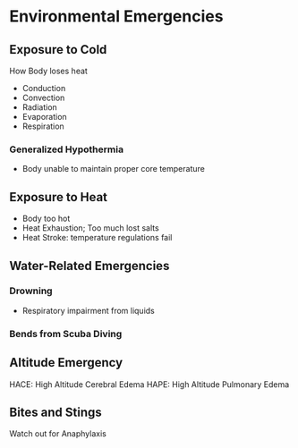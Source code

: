 # Environmental Emergencies

## Exposure to Cold
How Body loses heat
 - Conduction
 - Convection
 - Radiation
 - Evaporation
 - Respiration

### Generalized Hypothermia
 - Body unable to maintain proper core temperature

## Exposure to Heat
 - Body too hot
 - Heat Exhaustion; Too much lost salts
 - Heat Stroke: temperature regulations fail

## Water-Related Emergencies
### Drowning
 - Respiratory impairment from liquids
### Bends from Scuba Diving

## Altitude Emergency
HACE: High Altitude Cerebral Edema
HAPE: High Altitude Pulmonary Edema

## Bites and Stings
Watch out for Anaphylaxis
